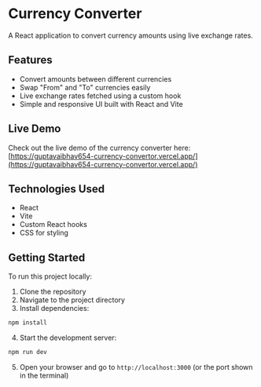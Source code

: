 # Currency Converter

A React application to convert currency amounts using live exchange rates.

## Features

- Convert amounts between different currencies
- Swap "From" and "To" currencies easily
- Live exchange rates fetched using a custom hook
- Simple and responsive UI built with React and Vite

## Live Demo

Check out the live demo of the currency converter here:  
[https://guptavaibhav654-currency-convertor.vercel.app/](https://guptavaibhav654-currency-convertor.vercel.app/)

## Technologies Used

- React
- Vite
- Custom React hooks
- CSS for styling

## Getting Started

To run this project locally:

1. Clone the repository
2. Navigate to the project directory
3. Install dependencies:

```bash
npm install
```

4. Start the development server:

```bash
npm run dev
```

5. Open your browser and go to `http://localhost:3000` (or the port shown in the terminal)
